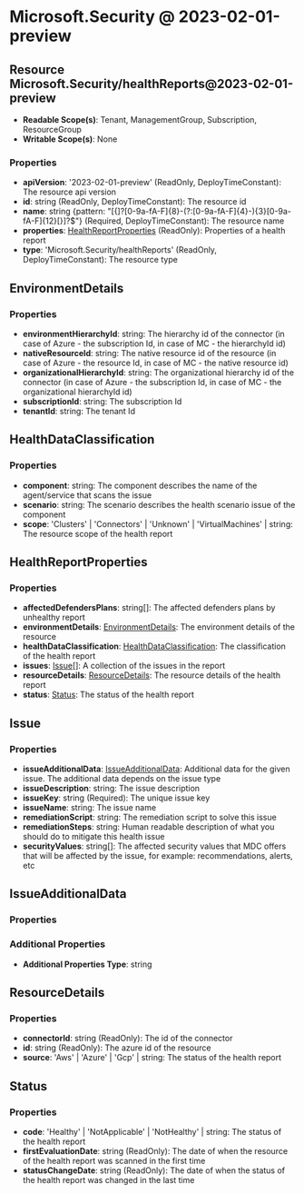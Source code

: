# Microsoft.Security @ 2023-02-01-preview

## Resource Microsoft.Security/healthReports@2023-02-01-preview
* **Readable Scope(s)**: Tenant, ManagementGroup, Subscription, ResourceGroup
* **Writable Scope(s)**: None
### Properties
* **apiVersion**: '2023-02-01-preview' (ReadOnly, DeployTimeConstant): The resource api version
* **id**: string (ReadOnly, DeployTimeConstant): The resource id
* **name**: string {pattern: "[{]?[0-9a-fA-F]{8}-(?:[0-9a-fA-F]{4}-){3}[0-9a-fA-F]{12}[}]?$"} (Required, DeployTimeConstant): The resource name
* **properties**: [HealthReportProperties](#healthreportproperties) (ReadOnly): Properties of a health report
* **type**: 'Microsoft.Security/healthReports' (ReadOnly, DeployTimeConstant): The resource type

## EnvironmentDetails
### Properties
* **environmentHierarchyId**: string: The hierarchy id of the connector (in case of Azure - the subscription Id, in case of MC - the hierarchyId id)
* **nativeResourceId**: string: The native resource id of the resource (in case of Azure - the resource Id, in case of MC - the native resource id)
* **organizationalHierarchyId**: string: The organizational hierarchy id of the connector (in case of Azure - the subscription Id, in case of MC - the organizational hierarchyId id)
* **subscriptionId**: string: The subscription Id
* **tenantId**: string: The tenant Id

## HealthDataClassification
### Properties
* **component**: string: The component describes the name of the agent/service that scans the issue
* **scenario**: string: The scenario describes the health scenario issue of the component
* **scope**: 'Clusters' | 'Connectors' | 'Unknown' | 'VirtualMachines' | string: The resource scope of the health report

## HealthReportProperties
### Properties
* **affectedDefendersPlans**: string[]: The affected defenders plans by unhealthy report
* **environmentDetails**: [EnvironmentDetails](#environmentdetails): The environment details of the resource
* **healthDataClassification**: [HealthDataClassification](#healthdataclassification): The classification of the health report
* **issues**: [Issue](#issue)[]: A collection of the issues in the report
* **resourceDetails**: [ResourceDetails](#resourcedetails): The resource details of the health report
* **status**: [Status](#status): The status of the health report

## Issue
### Properties
* **issueAdditionalData**: [IssueAdditionalData](#issueadditionaldata): Additional data for the given issue. The additional data depends on the issue type
* **issueDescription**: string: The issue description
* **issueKey**: string (Required): The unique issue key
* **issueName**: string: The issue name
* **remediationScript**: string: The remediation script to solve this issue
* **remediationSteps**: string: Human readable description of what you should do to mitigate this health issue
* **securityValues**: string[]: The affected security values that MDC offers that will be affected by the issue, for example: recommendations, alerts, etc

## IssueAdditionalData
### Properties
### Additional Properties
* **Additional Properties Type**: string

## ResourceDetails
### Properties
* **connectorId**: string (ReadOnly): The id of the connector
* **id**: string (ReadOnly): The azure id of the resource
* **source**: 'Aws' | 'Azure' | 'Gcp' | string: The status of the health report

## Status
### Properties
* **code**: 'Healthy' | 'NotApplicable' | 'NotHealthy' | string: The status of the health report
* **firstEvaluationDate**: string (ReadOnly): The date of when the resource of the health report was scanned in the first time
* **statusChangeDate**: string (ReadOnly): The date of when the status of the health report was changed in the last time

